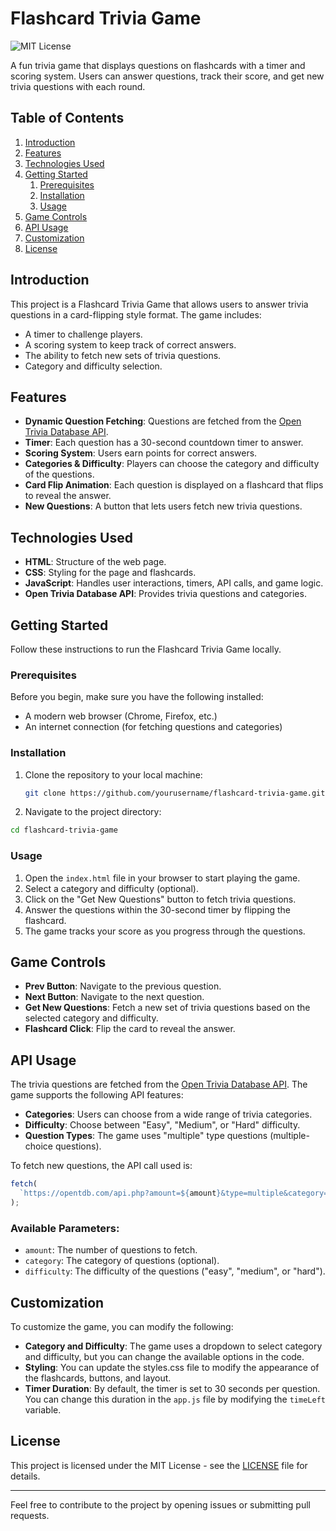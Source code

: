 # Flashcard Trivia Game

![MIT License](https://img.shields.io/badge/license-MIT-blue.svg)

A fun trivia game that displays questions on flashcards with a timer and scoring system. Users can answer questions, track their score, and get new trivia questions with each round.

## Table of Contents

1. [Introduction](#introduction)
2. [Features](#features)
3. [Technologies Used](#technologies-used)
4. [Getting Started](#getting-started)
   1. [Prerequisites](#prerequisites)
   2. [Installation](#installation)
   3. [Usage](#usage)
5. [Game Controls](#game-controls)
6. [API Usage](#api-usage)
7. [Customization](#customization)
8. [License](#license)

## Introduction

This project is a Flashcard Trivia Game that allows users to answer trivia questions in a card-flipping style format. The game includes:

- A timer to challenge players.
- A scoring system to keep track of correct answers.
- The ability to fetch new sets of trivia questions.
- Category and difficulty selection.

## Features

- **Dynamic Question Fetching**: Questions are fetched from the [Open Trivia Database API](https://opentdb.com/).
- **Timer**: Each question has a 30-second countdown timer to answer.
- **Scoring System**: Users earn points for correct answers.
- **Categories & Difficulty**: Players can choose the category and difficulty of the questions.
- **Card Flip Animation**: Each question is displayed on a flashcard that flips to reveal the answer.
- **New Questions**: A button that lets users fetch new trivia questions.

## Technologies Used

- **HTML**: Structure of the web page.
- **CSS**: Styling for the page and flashcards.
- **JavaScript**: Handles user interactions, timers, API calls, and game logic.
- **Open Trivia Database API**: Provides trivia questions and categories.

## Getting Started

Follow these instructions to run the Flashcard Trivia Game locally.

### Prerequisites

Before you begin, make sure you have the following installed:

- A modern web browser (Chrome, Firefox, etc.)
- An internet connection (for fetching questions and categories)

### Installation

1. Clone the repository to your local machine:
   ```bash
   git clone https://github.com/yourusername/flashcard-trivia-game.git
   ```
2. Navigate to the project directory:

```bash
cd flashcard-trivia-game
```

### Usage

1. Open the `index.html` file in your browser to start playing the game.
2. Select a category and difficulty (optional).
3. Click on the "Get New Questions" button to fetch trivia questions.
4. Answer the questions within the 30-second timer by flipping the flashcard.
5. The game tracks your score as you progress through the questions.

## Game Controls

- **Prev Button**: Navigate to the previous question.
- **Next Button**: Navigate to the next question.
- **Get New Questions**: Fetch a new set of trivia questions based on the selected category and difficulty.
- **Flashcard Click**: Flip the card to reveal the answer.

## API Usage

The trivia questions are fetched from the [Open Trivia Database API](https://opentdb.com/api_config.php). The game supports the following API features:

- **Categories**: Users can choose from a wide range of trivia categories.
- **Difficulty**: Choose between "Easy", "Medium", or "Hard" difficulty.
- **Question Types**: The game uses "multiple" type questions (multiple-choice questions).

To fetch new questions, the API call used is:

```javascript
fetch(
  `https://opentdb.com/api.php?amount=${amount}&type=multiple&category=${category}&difficulty=${difficulty}`,
);
```

### Available Parameters:

- `amount`: The number of questions to fetch.
- `category`: The category of questions (optional).
- `difficulty`: The difficulty of the questions ("easy", "medium", or "hard").

## Customization

To customize the game, you can modify the following:

- **Category and Difficulty**: The game uses a dropdown to select category and difficulty, but you can change the available options in the code.
- **Styling**: You can update the styles.css file to modify the appearance of the flashcards, buttons, and layout.
- **Timer Duration**: By default, the timer is set to 30 seconds per question. You can change this duration in the `app.js` file by modifying the `timeLeft` variable.

## License

This project is licensed under the MIT License - see the [LICENSE](LICENSE) file for details.

---

Feel free to contribute to the project by opening issues or submitting pull requests.
